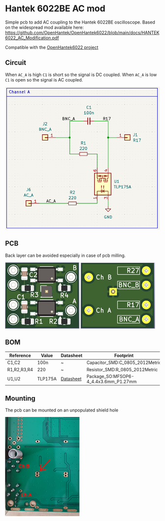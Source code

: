# Hantek 6022BE AC mod

Simple pcb to add AC coupling to the Hantek 6022BE oscilloscope. Based on the widespread mod available here: https://github.com/OpenHantek/OpenHantek6022/blob/main/docs/HANTEK6022_AC_Modification.pdf

Compatible with the [OpenHantek6022 project](https://github.com/OpenHantek/OpenHantek6022)

## Circuit

When `AC_A` is high `C1` is short so the signal is DC coupled. When `AC_A` is low `C1` is open so the signal is AC coupled.

![schematic](img/schematic.png)

## PCB

Back layer can be avoided especially in case of pcb milling.

<p float="left">
  <img src="img/front.png"  width="48%"/>
  <img src="img/back.png"  width="48%"/>
</p>

## BOM
Reference | Value | Datasheet | Footprint | Qty
--- | --- | --- | --- | ---
C1,C2 | 100n | ~ | Capacitor_SMD:C_0805_2012Metric | 2
R1,R2,R3,R4 | 220 | ~ | Resistor_SMD:R_0805_2012Metric | 4
U1,U2 | TLP175A | [Datasheet](https://toshiba.semicon-storage.com/info/docget.jsp?did=13665&prodName=TLP175A) | Package_SO:MFSOP6-4_4.4x3.6mm_P1.27mm | 2

## Mounting

The pcb can be mounted on an unpopulated shield hole

<p float="left">
  <img src="img/mounting_hole.jpg"  width="48%"/>
</p>